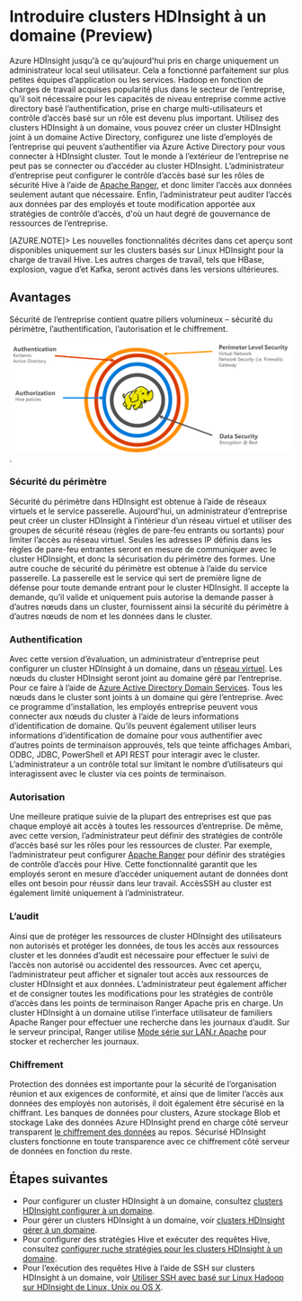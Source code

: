 <properties
    pageTitle="Sécuriser vue d’ensemble HDInsight | Microsoft Azure"
    description="Obtenir des informations..."
    services="hdinsight"
    documentationCenter=""
    authors="saurinsh"
    manager="jhubbard"
    editor="cgronlun"
    tags="azure-portal"/>

<tags
    ms.service="hdinsight"
    ms.devlang="na"
    ms.topic="hero-article"
    ms.tgt_pltfrm="na"
    ms.workload="big-data"
    ms.date="10/24/2016"
    ms.author="saurinsh"/>

# <a name="introduce-domain-joined-hdinsight-clusters-preview"></a>Introduire clusters HDInsight à un domaine (Preview)

Azure HDInsight jusqu'à ce qu’aujourd'hui pris en charge uniquement un administrateur local seul utilisateur. Cela a fonctionné parfaitement sur plus petites équipes d’application ou les services. Hadoop en fonction de charges de travail acquises popularité plus dans le secteur de l’entreprise, qu’il soit nécessaire pour les capacités de niveau entreprise comme active directory basé l’authentification, prise en charge multi-utilisateurs et contrôle d’accès basé sur un rôle est devenu plus important. Utilisez des clusters HDInsight à un domaine, vous pouvez créer un cluster HDInsight joint à un domaine Active Directory, configurez une liste d’employés de l’entreprise qui peuvent s’authentifier via Azure Active Directory pour vous connecter à HDInsight cluster. Tout le monde à l’extérieur de l’entreprise ne peut pas se connecter ou d’accéder au cluster HDInsight. L’administrateur d’entreprise peut configurer le contrôle d’accès basé sur les rôles de sécurité Hive à l’aide de [Apache Ranger](http://hortonworks.com/apache/ranger/), et donc limiter l’accès aux données seulement autant que nécessaire. Enfin, l’administrateur peut auditer l’accès aux données par des employés et toute modification apportée aux stratégies de contrôle d’accès, d'où un haut degré de gouvernance de ressources de l’entreprise.

[AZURE.NOTE]> Les nouvelles fonctionnalités décrites dans cet aperçu sont disponibles uniquement sur les clusters basés sur Linux HDInsight pour la charge de travail Hive. Les autres charges de travail, tels que HBase, explosion, vague d’et Kafka, seront activés dans les versions ultérieures. 

## <a name="benefits"></a>Avantages

Sécurité de l’entreprise contient quatre piliers volumineux – sécurité du périmètre, l’authentification, l’autorisation et le chiffrement.

![Domaine rejoint HDInsight clusters piliers avantages](./media/hdinsight-domain-joined-introduction/hdinsight-domain-joined-four-pillars.png).

### <a name="perimeter-security"></a>Sécurité du périmètre

Sécurité du périmètre dans HDInsight est obtenue à l’aide de réseaux virtuels et le service passerelle. Aujourd'hui, un administrateur d’entreprise peut créer un cluster HDInsight à l’intérieur d’un réseau virtuel et utiliser des groupes de sécurité réseau (règles de pare-feu entrants ou sortants) pour limiter l’accès au réseau virtuel. Seules les adresses IP définis dans les règles de pare-feu entrantes seront en mesure de communiquer avec le cluster HDInsight, et donc la sécurisation du périmètre des formes. Une autre couche de sécurité du périmètre est obtenue à l’aide du service passerelle. La passerelle est le service qui sert de première ligne de défense pour toute demande entrant pour le cluster HDInsight. Il accepte la demande, qu’il valide et uniquement puis autorise la demande passer à d’autres nœuds dans un cluster, fournissent ainsi la sécurité du périmètre à d’autres nœuds de nom et les données dans le cluster.

### <a name="authentication"></a>Authentification

Avec cette version d’évaluation, un administrateur d’entreprise peut configurer un cluster HDInsight à un domaine, dans un [réseau virtuel](https://azure.microsoft.com/services/virtual-network/). Les nœuds du cluster HDInsight seront joint au domaine géré par l’entreprise. Pour ce faire à l’aide de [Azure Active Directory Domain Services](https://technet.microsoft.com/library/cc770946.aspx). Tous les nœuds dans le cluster sont joints à un domaine qui gère l’entreprise. Avec ce programme d’installation, les employés entreprise peuvent vous connecter aux nœuds du cluster à l’aide de leurs informations d’identification de domaine. Qu’ils peuvent également utiliser leurs informations d’identification de domaine pour vous authentifier avec d’autres points de terminaison approuvés, tels que teinte affichages Ambari, ODBC, JDBC, PowerShell et API REST pour interagir avec le cluster. L’administrateur a un contrôle total sur limitant le nombre d’utilisateurs qui interagissent avec le cluster via ces points de terminaison.

### <a name="authorization"></a>Autorisation

Une meilleure pratique suivie de la plupart des entreprises est que pas chaque employé ait accès à toutes les ressources d’entreprise. De même, avec cette version, l’administrateur peut définir des stratégies de contrôle d’accès basé sur les rôles pour les ressources de cluster. Par exemple, l’administrateur peut configurer [Apache Ranger](http://hortonworks.com/apache/ranger/) pour définir des stratégies de contrôle d’accès pour Hive. Cette fonctionnalité garantit que les employés seront en mesure d’accéder uniquement autant de données dont elles ont besoin pour réussir dans leur travail. AccèsSSH au cluster est également limité uniquement à l’administrateur.


### <a name="auditing"></a>L’audit

Ainsi que de protéger les ressources de cluster HDInsight des utilisateurs non autorisés et protéger les données, de tous les accès aux ressources cluster et les données d’audit est nécessaire pour effectuer le suivi de l’accès non autorisé ou accidentel des ressources. Avec cet aperçu, l’administrateur peut afficher et signaler tout accès aux ressources de cluster HDInsight et aux données. L’administrateur peut également afficher et de consigner toutes les modifications pour les stratégies de contrôle d’accès dans les points de terminaison Ranger Apache pris en charge. Un cluster HDInsight à un domaine utilise l’interface utilisateur de familiers Apache Ranger pour effectuer une recherche dans les journaux d’audit. Sur le serveur principal, Ranger utilise [Mode série sur LAN.r Apache]( http://hortonworks.com/apache/solr/) pour stocker et rechercher les journaux.

### <a name="encryption"></a>Chiffrement

Protection des données est importante pour la sécurité de l’organisation réunion et aux exigences de conformité, et ainsi que de limiter l’accès aux données des employés non autorisés, il doit également être sécurisé en la chiffrant. Les banques de données pour clusters, Azure stockage Blob et stockage Lake des données Azure HDInsight prend en charge côté serveur transparent [le chiffrement des données](../storage/storage-service-encryption.md) au repos. Sécurisé HDInsight clusters fonctionne en toute transparence avec ce chiffrement côté serveur de données en fonction du reste.

## <a name="next-steps"></a>Étapes suivantes

- Pour configurer un cluster HDInsight à un domaine, consultez [clusters HDInsight configurer à un domaine](hdinsight-domain-joined-configure.md).
- Pour gérer un clusters HDInsight à un domaine, voir [clusters HDInsight gérer à un domaine](hdinsight-domain-joined-manage.md).
- Pour configurer des stratégies Hive et exécuter des requêtes Hive, consultez [configurer ruche stratégies pour les clusters HDInsight à un domaine](hdinsight-domain-joined-run-hive.md).
- Pour l’exécution des requêtes Hive à l’aide de SSH sur clusters HDInsight à un domaine, voir [Utiliser SSH avec basé sur Linux Hadoop sur HDInsight de Linux, Unix ou OS X](hdinsight-hadoop-linux-use-ssh-unix.md#connect-to-a-domain-joined-hdinsight-cluster).